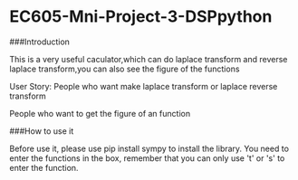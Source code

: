 # EC605-Mni-Project-3-DSPpython
###Introduction

This is a very useful caculator,which can do laplace transform and reverse laplace transform,you can also see the figure of the functions

User Story:
  People who want make laplace transform or laplace reverse transform
  
  People who want to get the figure of an function

###How to use it

Before use it, please use pip install sympy to install the library.
You need to enter the functions in the box, remember that you can only use 't' or 's' to enter the function.
